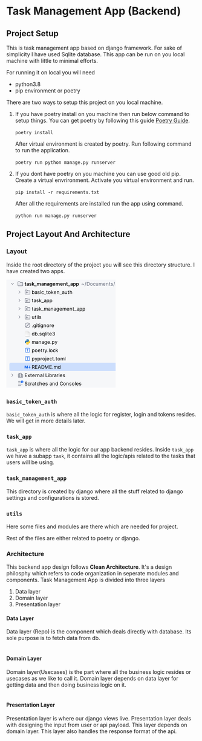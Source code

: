 # Task Management App (Backend)

## Project Setup

This is  task management app based on django framework. For sake of simplicity I have used Sqlite 
database.
This app can be run on you local machine with little to minimal efforts.

For running it on local you will need
* python3.8
* pip environment or poetry

There are two ways to setup this project on you local machine.

1. If you have poetry install on you machine then run below command to setup things. You can get 
    poetry by following this guide [Poetry Guide](https://python-poetry.org/).

    `poetry install`

    After virtual environment is created by poetry. Run following command to run the application.

    `poetry run python manage.py runserver`

2. If you dont have poetry on you machine you can use good old pip. Create a virtual envrironment. 
   Activate you virtual environment and run.<p>
    `pip install -r requirements.txt`<p>
    After all the requirements are installed run the app using command.<p>
    `python run manage.py runserver`

## Project Layout And Architecture

### Layout

Inside the root directory of the project you will see this directory structure. I have created two 
apps.

![Alt text](.project_data/directory_structure.png)

### **`basic_token_auth`** 

`basic_token_auth` is where all the logic for register, login and tokens resides. We will get in 
more details later.


### **`task_app`**

`task_app` is where all the logic for our app backend resides. Inside `task_app` we have a subapp 
`task`, it contains all the logic/apis related to the tasks that users will be using.


### **`task_management_app`**

This directory is created by django where all the stuff related to django settings and configurations 
is stored.


### **`utils`**

Here some files and modules are there which are needed for project.

Rest of the files are either related to poetry or django.


### Architecture

This backend app design follows **Clean Architecture**. It's a design philosphy which refers to 
code organization in seperate modules and components. Task Management App is divided into three layers
1. Data layer
2. Domain layer
3. Presentation layer

#### Data Layer
<p>Data layer (Repo) is the component which deals directly with database. Its sole purpose is to fetch data 
from db.
<br/><br/>

#### Domain Layer
Domain layer(Usecases) is the part where all the business logic resides or usecases as we like to call it. 
Domain layer depends on data layer for getting data and then doing business logic on it.
<br/><br/>

#### Presentation Layer
Presentation layer is where our django views live. Presentation layer deals with designing the 
input from user or api payload. This layer depends on domain layer. This layer also handles the 
response format of the api.






